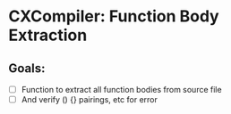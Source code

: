 # CXCompiler: Function Body Extraction
## Goals:
- [ ] Function to extract all function bodies from source file
- [ ] And verify () {} pairings, etc for error